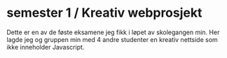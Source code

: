 # semester 1 / Kreativ webprosjekt

Dette er en av de føste eksamene jeg fikk i løpet av skolegangen min. 
Her lagde jeg og gruppen min med 4 andre studenter en kreativ nettside som ikke inneholder Javascript. 
